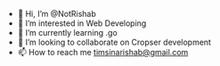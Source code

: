 - 👋 Hi, I’m @NotRishab
- 👀 I’m interested in Web Developing
- 🌱 I’m currently learning .go
- 💞️ I’m looking to collaborate on Cropser development
- 📫 How to reach me timsinarishab@gmail.com


